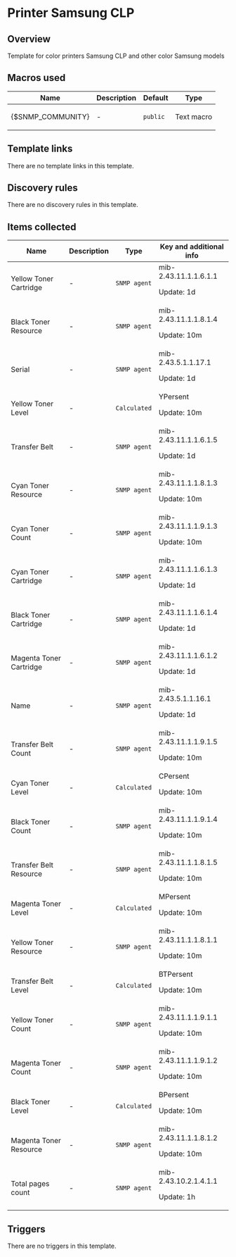 # Printer Samsung CLP

## Overview

Template for color printers Samsung CLP and other color Samsung models



## Macros used

|Name|Description|Default|Type|
|----|-----------|-------|----|
|{$SNMP_COMMUNITY}|<p>-</p>|`public`|Text macro|
## Template links

There are no template links in this template.

## Discovery rules

There are no discovery rules in this template.

## Items collected

|Name|Description|Type|Key and additional info|
|----|-----------|----|----|
|Yellow Toner Cartridge|<p>-</p>|`SNMP agent`|mib-2.43.11.1.1.6.1.1<p>Update: 1d</p>|
|Black Toner Resource|<p>-</p>|`SNMP agent`|mib-2.43.11.1.1.8.1.4<p>Update: 10m</p>|
|Serial|<p>-</p>|`SNMP agent`|mib-2.43.5.1.1.17.1<p>Update: 1d</p>|
|Yellow Toner Level|<p>-</p>|`Calculated`|YPersent<p>Update: 10m</p>|
|Transfer Belt|<p>-</p>|`SNMP agent`|mib-2.43.11.1.1.6.1.5<p>Update: 1d</p>|
|Cyan Toner Resource|<p>-</p>|`SNMP agent`|mib-2.43.11.1.1.8.1.3<p>Update: 10m</p>|
|Cyan Toner Count|<p>-</p>|`SNMP agent`|mib-2.43.11.1.1.9.1.3<p>Update: 10m</p>|
|Cyan Toner Cartridge|<p>-</p>|`SNMP agent`|mib-2.43.11.1.1.6.1.3<p>Update: 1d</p>|
|Black Toner Cartridge|<p>-</p>|`SNMP agent`|mib-2.43.11.1.1.6.1.4<p>Update: 1d</p>|
|Magenta Toner Cartridge|<p>-</p>|`SNMP agent`|mib-2.43.11.1.1.6.1.2<p>Update: 1d</p>|
|Name|<p>-</p>|`SNMP agent`|mib-2.43.5.1.1.16.1<p>Update: 1d</p>|
|Transfer Belt Count|<p>-</p>|`SNMP agent`|mib-2.43.11.1.1.9.1.5<p>Update: 10m</p>|
|Cyan Toner Level|<p>-</p>|`Calculated`|CPersent<p>Update: 10m</p>|
|Black Toner Count|<p>-</p>|`SNMP agent`|mib-2.43.11.1.1.9.1.4<p>Update: 10m</p>|
|Transfer Belt Resource|<p>-</p>|`SNMP agent`|mib-2.43.11.1.1.8.1.5<p>Update: 10m</p>|
|Magenta Toner Level|<p>-</p>|`Calculated`|MPersent<p>Update: 10m</p>|
|Yellow Toner Resource|<p>-</p>|`SNMP agent`|mib-2.43.11.1.1.8.1.1<p>Update: 10m</p>|
|Transfer Belt Level|<p>-</p>|`Calculated`|BTPersent<p>Update: 10m</p>|
|Yellow Toner Count |<p>-</p>|`SNMP agent`|mib-2.43.11.1.1.9.1.1<p>Update: 10m</p>|
|Magenta Toner Count|<p>-</p>|`SNMP agent`|mib-2.43.11.1.1.9.1.2<p>Update: 10m</p>|
|Black Toner Level|<p>-</p>|`Calculated`|BPersent<p>Update: 10m</p>|
|Magenta Toner Resource|<p>-</p>|`SNMP agent`|mib-2.43.11.1.1.8.1.2<p>Update: 10m</p>|
|Total pages count|<p>-</p>|`SNMP agent`|mib-2.43.10.2.1.4.1.1<p>Update: 1h</p>|
## Triggers

There are no triggers in this template.

